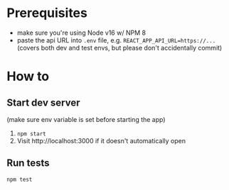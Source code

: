 # Prerequisites

- make sure you're using Node v16 w/ NPM 8
- paste the api URL into `.env` file, e.g. `REACT_APP_API_URL=https://...`(covers both dev and test envs, but please don't accidentally commit)

# How to

## Start dev server

(make sure env variable is set before starting the app)

1. `npm start`
2. Visit http://localhost:3000 if it doesn't automatically open

## Run tests

`npm test`
